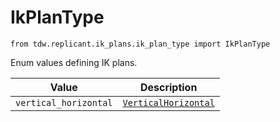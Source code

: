 # IkPlanType

`from tdw.replicant.ik_plans.ik_plan_type import IkPlanType`

Enum values defining IK plans.

| Value | Description |
| --- | --- |
| `vertical_horizontal` | [`VerticalHorizontal`](vertical_horizontal.md) |